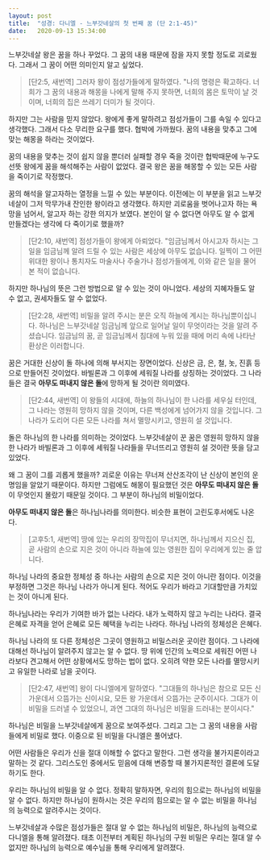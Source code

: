 ```yaml
---
layout: post
title:  "성경: 다니엘 - 느부갓네살의 첫 번째 꿈 (단 2:1-45)"
date:   2020-09-13 15:34:00
---
```


느부갓네살 왕은 꿈을 하나 꾸었다. 
그 꿈의 내용 때문에 잠을 자지 못할 정도로 괴로웠다. 
그래서 그 꿈이 어떤 의미인지 알고 싶었다. 

> [단2:5, 새번역] 그러자 왕이 점성가들에게 말하였다. "나의 명령은 확고하다. 너희가 그 꿈의 내용과 해몽을 나에게 말해 주지 못하면, 너희의 몸은 토막이 날 것이며, 너희의 집은 쓰레기 더미가 될 것이다.

하지만 그는 사람을 믿지 않았다.
왕에게 좋게 말하려고 점성가들이 그를 속일 수 있다고 생각했다. 
그래서 다소 무리한 요구를 했다. 
협박에 가까웠다. 
꿈의 내용을 맞추고 그에 맞는 해몽을 하라는 것이었다. 

꿈의 내용을 맞추는 것이 쉽지 않을 뿐더러 실패할 경우 죽을 것이란 협박때문에 누구도 선뜻 왕에게 꿈을 해석해주는 사람이 없었다. 
결국 왕은 꿈을 해몽할 수 있는 모든 사람을 죽이기로 작정했다. 

꿈의 해석을 알고자하는 열정을 느낄 수 있는 부분이다. 
이전에는 이 부분을 읽고 느부갓네살이 그저 막무가내 잔인한 왕이라고 생각했다. 
하지만 괴로움을 벗어나고자 하는 욕망을 넘어서, 알고자 하는 강한 의지가 보였다. 
본인이 알 수 없다면 아무도 알 수 없게 만들겠다는 생각에 다 죽이기로 했을까? 

> [단2:10, 새번역] 점성가들이 왕에게 아뢰었다. "임금님께서 아시고자 하시는 그 일을 임금님께 알려 드릴 수 있는 사람은 세상에 아무도 없습니다. 일찍이 그 어떤 위대한 왕이나 통치자도 마술사나 주술가나 점성가들에게, 이와 같은 일을 물어 본 적이 없습니다.

하지만 하나님의 뜻은 그런 방법으로 알 수 있는 것이 아니었다. 
세상의 지혜자들도 알 수 없고, 권세자들도 알 수 없었다. 

> [단2:28, 새번역] 비밀을 알려 주시는 분은 오직 하늘에 계시는 하나님뿐이십니다. 하나님은 느부갓네살 임금님께 앞으로 일어날 일이 무엇이라는 것을 알려 주셨습니다. 임금님의 꿈, 곧 임금님께서 침대에 누워 있을 때에 머리 속에 나타난 환상은 이러합니다.

꿈은 거대한 신상이 돌 하나에 의해 부서지는 장면이었다. 
신상은 금, 은, 철, 놋, 진흙 등으로 만들어진 것이었다. 
바빌론과 그 이후에 세워질 나라를 상징하는 것이었다. 
그 나라들은 결국 **아무도 떠내지 않은 돌**에 망하게 될 것이란 의미였다. 

> [단2:44, 새번역] 이 왕들의 시대에, 하늘의 하나님이 한 나라를 세우실 터인데, 그 나라는 영원히 망하지 않을 것이며, 다른 백성에게 넘어가지 않을 것입니다. 그 나라가 도리어 다른 모든 나라를 쳐서 멸망시키고, 영원히 설 것입니다.

돌은 하나님의 한 나라를 의미하는 것이었다. 
느부갓네살이 꾼 꿈은 영원히 망하지 않을 한 나라가 바빌론과 그 이후에 세워질 나라들을 무너뜨리고 영원히 설 것이란 뜻을 담고 있었다.

왜 그 꿈이 그를 괴롭게 했을까? 
괴로운 이유는 무너져 산산조각이 난 신상이 본인의 운명임을 알았기 때문이다. 
하지만 그럼에도 해몽이 필요했던 것은 **아무도 떠내지 않은 돌**이 무엇인지 몰랐기 때문일 것이다. 
그 부분이 하나님의 비밀이었다. 

**아무도 떠내지 않은 돌**은 하나님나라를 의미한다. 비슷한 표현이 고린도후서에도 나온다. 

> [고후5:1, 새번역] 땅에 있는 우리의 장막집이 무너지면, 하나님께서 지으신 집, 곧 사람의 손으로 지은 것이 아니라 하늘에 있는 영원한 집이 우리에게 있는 줄 압니다.

하나님 나라의 중요한 정체성 중 하나는 사람의 손으로 지은 것이 아니란 점이다. 
이것을 부정하면 그것은 하나님 나라가 아니게 된다. 
적어도 우리가 바라고 기대할만큼 가치있는 것이 아니게 된다.

하나님나라는 우리가 기여한 바가 없는 나라다. 
내가 노력하지 않고 누리는 나라다. 
결국 은혜로 자격을 얻어 은혜로 모든 혜택을 누리는 나라다. 
하나님 나라의 정체성은 은혜다.

하나님 나라의 또 다른 정체성은 그곳이 영원하고 비밀스러운 곳이란 점이다. 
그 나라에 대해선 하나님이 알려주지 않고는 알 수 없다. 
땅 위에 인간의 노력으로 세워진 어떤 나라보다 견고해서 어떤 상황에서도 망하는 법이 없다. 
오히려 약한 모든 나라를 멸망시키고 유일한 나라로 남을 곳이다. 

> [단2:47, 새번역] 왕이 다니엘에게 말하였다. "그대들의 하나님은 참으로 모든 신 가운데서 으뜸가는 신이시요, 모든 왕 가운데서 으뜸가는 군주이시다. 그대가 이 비밀을 드러낼 수 있었으니, 과연 그대의 하나님은 비밀을 드러내는 분이시다."

하나님은 비밀을 느부갓네살에게 꿈으로 보여주셨다. 
그리고 그는 그 꿈의 내용을 사람들에게 비밀로 했다. 
이중으로 된 비밀을 다니엘은 풀어냈다. 

어떤 사람들은 우리가 신을 절대 이해할 수 없다고 말한다. 
그런 생각을 불가지론이라고 말하는 것 같다. 
그리스도인 중에서도 믿음에 대해 변증할 때 불가지론적인 결론에 도달하기도 한다. 

우리는 하나님의 비밀을 알 수 없다. 
정확히 말하자면, 우리의 힘으로는 하나님의 비밀을 알 수 없다. 
하지만 하나님이 원하시는 것은 우리의 힘으로는 알 수 없는 비밀을 하나님의 능력으로 알려주시는 것이다. 

느부갓네살과 수많은 점성가들은 절대 알 수 없는 하나님의 비밀은, 하나님의 능력으로 다니엘을 통해 알려졌다. 
태초 이전부터 계획된 하나님의 구원 비밀은 우리는 절대 알 수 없지만 하나님의 능력으로 예수님을 통해 우리에게 알려졌다. 



